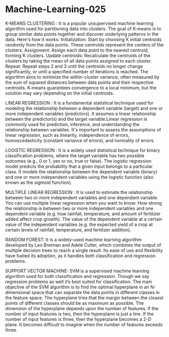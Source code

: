 # Machine-Learning-025



K-MEANS CLUSTERING :
It is a popular unsupervised machine learning algorithm used for partitioning data into clusters. The goal of K-means is to group similar data points together and discover underlying patterns in the data. Here's how it works:
Initialization: Start by choosing K initial centroids randomly from the data points. These centroids represent the centers of the clusters.
Assignment: Assign each data point to the nearest centroid, forming K clusters.
Update centroids: Recalculate the centroids of the clusters by taking the mean of all data points assigned to each cluster.
Repeat: Repeat steps 2 and 3 until the centroids no longer change significantly, or until a specified number of iterations is reached.
The algorithm aims to minimize the within-cluster variance, often measured by the sum of squared distances between data points and their respective centroids. K-means guarantees convergence to a local minimum, but the solution may vary depending on the initial centroids.


LINEAR REGRESSION :
It is a fundamental statistical technique used for modeling the relationship between a dependent variable (target) and one or more independent variables (predictors). It assumes a linear relationship between the predictor(s) and the target variable.Linear regression is commonly used for prediction, inference, and understanding the relationship between variables. It's important to assess the assumptions of linear regression, such as linearity, independence of errors, homoscedasticity (constant variance of errors), and normality of errors.


LOGISTIC REGRESSION :
It is a widely used statistical technique for binary classification problems, where the target variable has two possible outcomes (e.g., 0 or 1, yes or no, true or false).
The logistic regression model predicts the probability that a given input belongs to a particular class. It models the relationship between the dependent variable (binary) and one or more independent variables using the logistic function (also known as the sigmoid function).


MULTIPLE LINEAR REGRESSION :
It is used to estimate the relationship between two or more independent variables and one dependent variable. You can use multiple linear regression when you want to know:
How strong the relationship is between two or more independent variables and one dependent variable (e.g. how rainfall, temperature, and amount of fertilizer added affect crop growth).
The value of the dependent variable at a certain value of the independent variables (e.g. the expected yield of a crop at certain levels of rainfall, temperature, and fertilizer addition).


RANDOM FOREST:
It is a widely-used machine learning algorithm developed by Leo Breiman and Adele Cutler, which combines the output of multiple decision trees to reach a single result. Its ease of use and flexibility have fueled its adoption, as it handles both classification and regression problems.


SUPPORT VECTOR MACHINE:
SVM is a supervised machine learning algorithm used for both classification and regression. Though we say regression problems as well it’s best suited for classification. The main objective of the SVM algorithm is to find the optimal hyperplane in an N-dimensional space that can separate the data points in different classes in the feature space. The hyperplane tries that the margin between the closest points of different classes should be as maximum as possible. The dimension of the hyperplane depends upon the number of features. If the number of input features is two, then the hyperplane is just a line. If the number of input features is three, then the hyperplane becomes a 2-D plane. It becomes difficult to imagine when the number of features exceeds three. 
